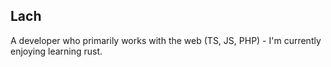 ## Lach

A developer who primarily works with the web (TS, JS, PHP) - I'm currently enjoying learning rust.   
